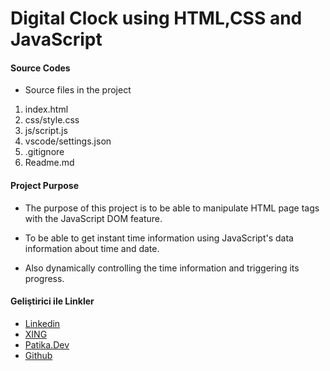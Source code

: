 # Digital Clock using HTML,CSS and JavaScript

#### Source Codes

- Source files in the project
1. index.html
2. css/style.css
3. js/script.js
4. vscode/settings.json
5. .gitignore
6. Readme.md

#### Project Purpose

- The purpose of this project is to be able to manipulate HTML page tags with the JavaScript DOM feature.

- To be able to get instant time information using JavaScript's data information about time and date.

- Also dynamically controlling the time information and triggering its progress.

#### Geliştirici ile Linkler
- [Linkedin](https://www.linkedin.com/in/mazlum-g%C3%BCne%C5%9F-74104a249/?originalSubdomain=de)
- [XING](https://www.xing.com/profile/Mazlum_Guenes3)
- [Patika.Dev](https://app.patika.dev/mzlmgns)
- [Github](https://github.com/MazlumGunes1991)
